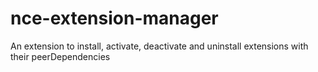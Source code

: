 # nce-extension-manager
An extension to install, activate, deactivate and uninstall extensions with their peerDependencies
